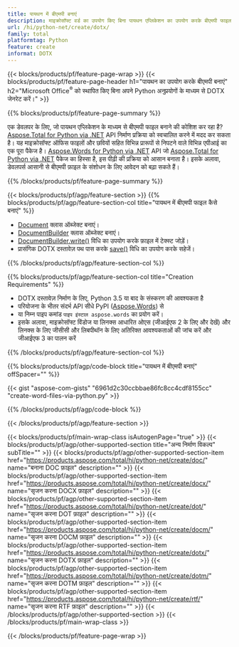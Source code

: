 ```yaml
---
title: पायथन में बीएमपी बनाएं
description: माइक्रोसॉफ्ट वर्ड का उपयोग किए बिना पायथन एप्लिकेशन का उपयोग करके बीएमपी फाइल जेनरेट करें। 
url: /hi/python-net/create/dotx/
family: total
platformtag: Python
feature: create
informat: DOTX
---
```

{{< blocks/products/pf/feature-page-wrap >}}
{{< blocks/products/pf/feature-page-header h1="पायथन का उपयोग करके बीएमपी बनाएं" h2="Microsoft Office<sup>&reg;</sup> को स्थापित किए बिना अपने Python अनुप्रयोगों के माध्यम से DOTX जेनरेट करें।" >}}

{{% blocks/products/pf/feature-page-summary %}}

एक डेवलपर के लिए, जो पायथन एप्लिकेशन के माध्यम से बीएमपी फाइल बनाने की कोशिश कर रहा है? [Aspose.Total for Python via .NET](https://products.aspose.com/total/python-net/) API निर्माण प्रक्रिया को स्वचालित करने में मदद कर सकता है। यह माइक्रोसॉफ्ट ऑफिस फाइलों और छवियों सहित विभिन्न प्रारूपों से निपटने वाले विभिन्न एपीआई का एक पूरा पैकेज है। [Aspose.Words for Python via .NET](https://products.aspose.com/words/python-net/) API जो [Aspose.Total for Python via .NET](https://products.aspose.com/total/python-net/) पैकेज का हिस्सा है, इस पीढ़ी की प्रक्रिया को आसान बनाता है। इसके अलावा, डेवलपर्स आसानी से बीएमपी फ़ाइल के संशोधन के लिए आवेदन को बढ़ा सकते हैं। 

{{% /blocks/products/pf/feature-page-summary %}}

{{< blocks/products/pf/agp/feature-section >}}
{{% blocks/products/pf/agp/feature-section-col title="पायथन में बीएमपी फाइल कैसे बनाएं" %}}

- [Document](https://reference.aspose.com/words/python-net/aspose.words/document/) क्लास ऑब्जेक्ट बनाएं।
- [DocumentBuilder](https://reference.aspose.com/words/python-net/aspose.words/documentbuilder/) क्लास ऑब्जेक्ट बनाएं।
- [DocumentBuilder.write()](https://reference.aspose.com/words/python-net/aspose.words/documentbuilder/write/) विधि का उपयोग करके फ़ाइल में टेक्स्ट जोड़ें।
- प्रासंगिक DOTX दस्तावेज़ पथ पास करके [save()](https://reference.aspose.com/words/python-net/aspose.words/document/save/) विधि का उपयोग करके सहेजें।

{{% /blocks/products/pf/agp/feature-section-col %}}

{{% blocks/products/pf/agp/feature-section-col title="Creation Requirements" %}}

- DOTX दस्तावेज़ निर्माण के लिए, Python 3.5 या बाद के संस्करण की आवश्यकता है
- परियोजना के भीतर संदर्भ API सीधे PyPI ([Aspose.Words](https://pypi.org/project/aspose-words/)) से 
- या निम्न पाइप कमांड ```पाइप इंस्टाल aspose.words``` का प्रयोग करें। 
- इसके अलावा, माइक्रोसॉफ्ट विंडोज या लिनक्स आधारित ओएस (जीआईएफ 2 के लिए और देखें) और लिनक्स के लिए जीसीसी और लिबपीथॉन के लिए अतिरिक्त आवश्यकताओं की जांच करें और जीआईएफ 3 का पालन करें 

{{% /blocks/products/pf/agp/feature-section-col %}}

{{% blocks/products/pf/agp/code-block title="पायथन में बीएमपी बनाएं" offSpacer="" %}}

{{< gist "aspose-com-gists" "6961d2c30ccbbae86fc8cc4cdf8155cc" "create-word-files-via-python.py" >}}

{{% /blocks/products/pf/agp/code-block %}}

{{< /blocks/products/pf/agp/feature-section >}}

{{< blocks/products/pf/main-wrap-class isAutogenPage="true" >}}
{{< blocks/products/pf/agp/other-supported-section title="अन्य निर्माण विकल्प" subTitle="" >}}
{{< blocks/products/pf/agp/other-supported-section-item href="https://products.aspose.com/total/hi/python-net/create/doc/" name="बनाना DOC फ़ाइल" description="" >}}
{{< blocks/products/pf/agp/other-supported-section-item href="https://products.aspose.com/total/hi/python-net/create/docx/" name="सृजन करना DOCX फ़ाइल" description="" >}}
{{< blocks/products/pf/agp/other-supported-section-item href="https://products.aspose.com/total/hi/python-net/create/dot/" name="सृजन करना DOT फ़ाइल" description="" >}}
{{< blocks/products/pf/agp/other-supported-section-item href="https://products.aspose.com/total/hi/python-net/create/docm/" name="सृजन करना DOCM फ़ाइल" description="" >}}
{{< blocks/products/pf/agp/other-supported-section-item href="https://products.aspose.com/total/hi/python-net/create/dotx/" name="सृजन करना DOTX फ़ाइल" description="" >}}
{{< blocks/products/pf/agp/other-supported-section-item href="https://products.aspose.com/total/hi/python-net/create/dotm/" name="सृजन करना DOTM फ़ाइल" description="" >}}
{{< blocks/products/pf/agp/other-supported-section-item href="https://products.aspose.com/total/hi/python-net/create/rtf/" name="सृजन करना RTF फ़ाइल" description="" >}}
{{< /blocks/products/pf/agp/other-supported-section >}}
{{< /blocks/products/pf/main-wrap-class >}}

{{< /blocks/products/pf/feature-page-wrap >}}